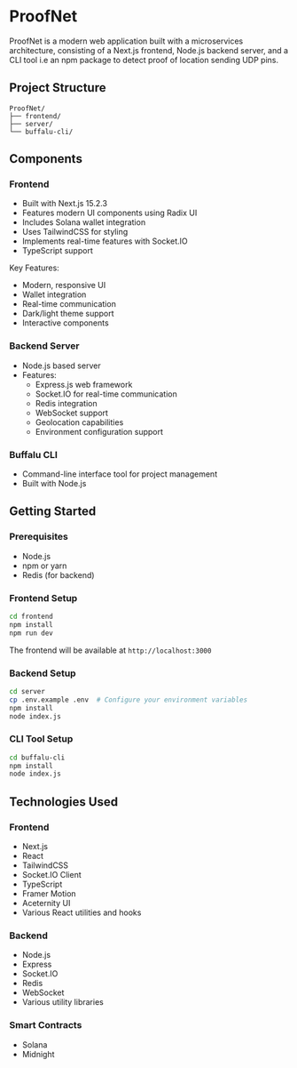 # ProofNet

ProofNet is a modern web application built with a microservices architecture, consisting of a Next.js frontend, Node.js backend server, and a CLI tool i.e an npm package to detect proof of location sending UDP pins.

## Project Structure

```
ProofNet/
├── frontend/        
├── server/          
└── buffalu-cli/     
```

## Components

### Frontend
- Built with Next.js 15.2.3
- Features modern UI components using Radix UI
- Includes Solana wallet integration
- Uses TailwindCSS for styling
- Implements real-time features with Socket.IO
- TypeScript support

Key Features:
- Modern, responsive UI
- Wallet integration
- Real-time communication
- Dark/light theme support
- Interactive components

### Backend Server
- Node.js based server
- Features:
  - Express.js web framework
  - Socket.IO for real-time communication
  - Redis integration
  - WebSocket support
  - Geolocation capabilities
  - Environment configuration support

### Buffalu CLI
- Command-line interface tool for project management
- Built with Node.js

## Getting Started

### Prerequisites
- Node.js
- npm or yarn
- Redis (for backend)

### Frontend Setup
```bash
cd frontend
npm install
npm run dev
```
The frontend will be available at `http://localhost:3000`

### Backend Setup
```bash
cd server
cp .env.example .env  # Configure your environment variables
npm install
node index.js
```

### CLI Tool Setup
```bash
cd buffalu-cli
npm install
node index.js
```

## Technologies Used

### Frontend
- Next.js
- React
- TailwindCSS
- Socket.IO Client
- TypeScript
- Framer Motion
- Aceternity UI
- Various React utilities and hooks

### Backend
- Node.js
- Express
- Socket.IO
- Redis
- WebSocket
- Various utility libraries

### Smart Contracts
- Solana
- Midnight



